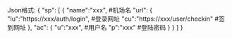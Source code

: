 Json格式:
  {
    "sp":
    [
      {
      "name":"xxx", #机场名
      "url":
        {
          "lu":"https://xxx/auth/login", #登录网址
          "cu":"https://xxx/user/checkin" #签到网址
        },
      "ac":
        {
          "u":"xxx", #用户名
          "p":"xxx" #登陆密码
        }
      }
    ]
  }

